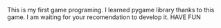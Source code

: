 This is my first game programing.
I learned pygame library thanks to this game.
I am waiting for your recomendation to develop it.
HAVE FUN
